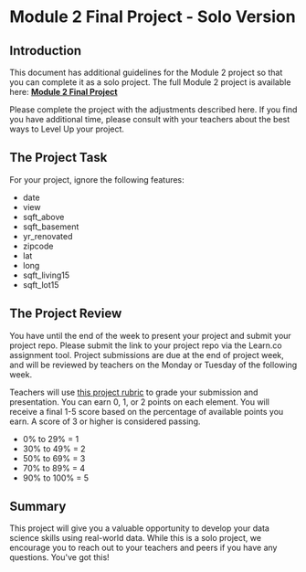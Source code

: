 # Module 2 Final Project - Solo Version

## Introduction

This document has additional guidelines for the Module 2 project so that you can complete it as a solo project. The full Module 2 project is available here: **[Module 2 Final Project](https://github.com/learn-co-curriculum/dsc-mod-2-project-v2-1)**

Please complete the project with the adjustments described here. If you find you have additional time, please consult with your teachers about the best ways to Level Up your project.

## The Project Task

For your project, ignore the following features:

* date
* view
* sqft_above
* sqft_basement
* yr_renovated
* zipcode
* lat
* long
* sqft_living15
* sqft_lot15

## The Project Review

You have until the end of the week to present your project and submit your project repo. Please submit the link to your project repo via the Learn.co assignment tool. Project submissions are due at the end of project week, and will be reviewed by teachers on the Monday or Tuesday of the following week.

Teachers will use [this project rubric](https://docs.google.com/spreadsheets/d/143wYLfFIJIw8oB6UBcQsVnMJfZGdJw5fuc6wngtUdLs/edit?usp=sharing) to grade your submission and presentation. You can earn 0, 1, or 2 points on each element. You will receive a final 1-5 score based on the percentage of available points you earn. A score of 3 or higher is considered passing.

*  0% to 29% = 1
* 30% to 49% = 2
* 50% to 69% = 3
* 70% to 89% = 4
* 90% to 100% = 5

## Summary

This project will give you a valuable opportunity to develop your data science skills using real-world data. While this is a solo project, we encourage you to reach out to your teachers and peers if you have any questions. You've got this!
